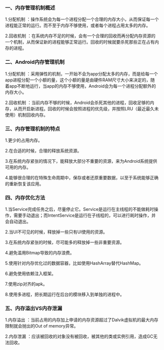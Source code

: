 ### 一、内存管理机制概述

1.分配机制 ：操作系统会为每一个进程分配一个合理的内存大小，从而保证每一个进程能正常的运行。而不至于内存不够使用，或者每个进程占用太多的内存。

2.回收机制 ：在系统内存不足的时候，会有一个合理的回收而再分配内存资源的一个机制，从而保证新的进程能够正常运行。回收的时候就要杀死那些正在占有内存的进程。

### 二、Android内存管理机制

1.分配机制 ：采用弹性的机制，一开始不会为app分配太多的内存，而是给每一个app进程分配一个小额的量，这个小额的量是由硬件RAM尺寸大小来决定的，随着app不断地运行，当app的内存不够使用，Android会为每一个进程分配额外的内存大小。

2.回收机制 ：当前内存不够的时候，Android会杀死其他的进程，回收足够的内存，从而开启新进程。回收的时候会按照进程的优先级，并按照LRU（最近最久未使用）机制回收内存。

### 三、内存管理机制的特点

1.更少的占用内存。

2.在合适的时候，合理的释放系统资源。

3.在系统内存紧张的情况下，能释放大部分不重要的资源，来为Android系统提供可用的内存。

4.能够很合理的在特殊生命周期中，保存或者还原重要数据，以至于系统能够正确的重新恢复该应用。

### 四、内存优化方法

1.当Service完成任务之后，尽量停止它。Service是运行在主线程的不能做耗时操作，需要手动退出；而IntentService是运行在子线程的，可以进行耗时操作，并会自动退出。

2.当UI不可见的时候，释放掉一些只有UI使用的资源。

3.在系统内存紧张的时候，尽可能多的释放掉一些非重要资源。

4.避免滥用Bitmap导致的内存浪费。

5.使用针对内存优化过的数据容器，比如使用HashArray替代HashMap。

6.避免使用依赖注入框架。

7.使用zip对齐的apk。

8.使用多进程，把长期运行在后台的模块移入到单独的进程中。

### 五、内存溢出VS内存泄漏

1.内存溢出 ：当前占用的内存加上申请的内存资源超过了Dalvik虚拟机的最大内存限制就会抛出的Out of memory异常。

2.内存泄漏 ：应该被回收的对象没有被回收，被其他的类或实例引用，造成GC无法回收。
